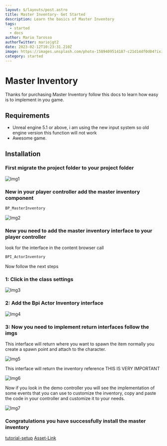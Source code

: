 ```yaml
---
layout: $/layouts/post.astro
title: Master Inventory- Get Started
description: Learn the basics of Master Inventory
tags:
  - started
  - docs
author: Mario Tarosso
authorTwitter: mariojgt2
date: 2023-02-12T10:23:31.210Z
image: https://images.unsplash.com/photo-1589409514187-c21d14df0d04?ixid=MnwxMjA3fDB8MHxwaG90by1wYWdlfHx8fGVufDB8fHx8&ixlib=rb-1.2.1&auto=format&fit=crop&w=1650&q=80
category: started
---
```


# Master Inventory

Thanks for purchasing Master Inventory follow this docs to learn how easy is to implement in you game.


## Requirements

- Unreal engine 5.1 or above, i am using the new input system so old engine version this function will not work
- Awesome game.


## Installation

### First migrate the project folder to your project folder

![Img1](https://raw.githubusercontent.com/mjgt-Studios/MasterInventoryDocs/main/imgs/GetStarted/img1.png)


### New in your player controller add the master inventory component

```javascript
BP_MasterInventory
```
![Img2](https://raw.githubusercontent.com/mjgt-Studios/MasterInventoryDocs/main/imgs/GetStarted/img2.png)

### New you need to add the master inventory interface to your player controller

look for the interface in the content browser call

```javascript
BPI_ActorInventory
```
Now follow the next steps

### 1: Click in the class settings

![Img3](https://raw.githubusercontent.com/mjgt-Studios/MasterInventoryDocs/main/imgs/GetStarted/img3.png)

### 2: Add the Bpi Actor Inventory interface

![Img4](https://raw.githubusercontent.com/mjgt-Studios/MasterInventoryDocs/main/imgs/GetStarted/img4.png)

### 3: Now you need to implement return interfaces follow the imgs

This interface will return where you want to spawn the item normally you create a spawn point and attach to the character.

![Img5](https://raw.githubusercontent.com/mjgt-Studios/MasterInventoryDocs/main/imgs/GetStarted/img5.png)

This interface will return the inventory reference THIS IS VERY IMPORTANT

![Img6](https://raw.githubusercontent.com/mjgt-Studios/MasterInventoryDocs/main/imgs/GetStarted/img6.png)

Now if you look in the demo controller you will see the implementation of some events that you can use to customize the inventory, copy and paste the code in your controller and customize it to your needs.

![Img7](https://raw.githubusercontent.com/mjgt-Studios/MasterInventoryDocs/main/imgs/GetStarted/img7.png)

### Congratulations you have successfully install the master inventory

[tutorial-setup](https://youtu.be/87jMTX83RpI)
[Asset-Link](https://www.unrealengine.com/marketplace/en-US/product/b5c3ee6da047491a958b499c7f027713)

